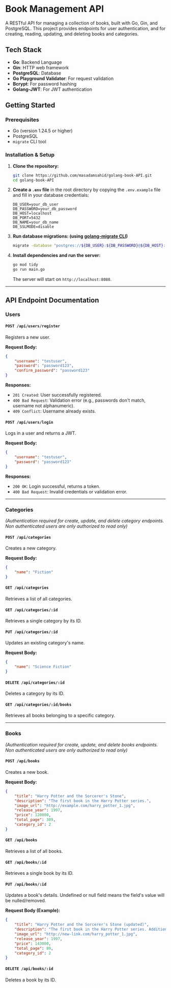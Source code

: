  # Book Management API

A RESTful API for managing a collection of books, built with Go, Gin, and PostgreSQL. This project provides endpoints for user authentication, and for creating, reading, updating, and deleting books and categories.

## Tech Stack

- **Go**: Backend Language
- **Gin**: HTTP web framework
- **PostgreSQL**: Database
- **Go Playground Validator**: For request validation
- **Bcrypt**: For password hashing
- **Golang-JWT**: For JWT authentication

## Getting Started

### Prerequisites

- Go (version 1.24.5 or higher)
- PostgreSQL
- `migrate` CLI tool

### Installation & Setup

1.  **Clone the repository:**
    ```sh
    git clone https://github.com/masadamsahid/golang-book-API.git
    cd golang-book-API
    ```

2.  **Create a `.env` file** in the root directory by copying the `.env.example` file and fill in your database credentials:
    ```
    DB_USER=your_db_user
    DB_PASSWORD=your_db_password
    DB_HOST=localhost
    DB_PORT=5432
    DB_NAME=your_db_name
    DB_SSLMODE=disable
    ```

3.  **Run database migrations: (using [golang-migrate CLI](https://github.com/golang-migrate/migrate/tree/master/cmd/migrate))**
    ```sh
    migrate -database "postgres://${DB_USER}:${DB_PASSWORD}@${DB_HOST}:${DB_PORT}/${DB_NAME}?sslmode=${DB_SSLMODE}" -path database/migrations up
    ```

4.  **Install dependencies and run the server:**
    ```sh
    go mod tidy
    go run main.go
    ```
    The server will start on `http://localhost:8080`.

---

## API Endpoint Documentation

### Users

#### `POST /api/users/register`

Registers a new user.

**Request Body:**
```json
{
    "username": "testuser",
    "password": "password123",
    "confirm_password": "password123"
}
```

**Responses:**
- `201 Created`: User successfully registered.
- `400 Bad Request`: Validation error (e.g., passwords don't match, username not alphanumeric).
- `409 Conflict`: Username already exists.

#### `POST /api/users/login`

Logs in a user and returns a JWT.

**Request Body:**
```json
{
    "username": "testuser",
    "password": "password123"
}
```

**Responses:**
- `200 OK`: Login successful, returns a token.
- `400 Bad Request`: Invalid credentials or validation error.

---

### Categories

*(Authentication required for create, update, and delete category endpoints. Non authenticated users are only authorized to read only)*

#### `POST /api/categories`

Creates a new category.

**Request Body:**
```json
{
    "name": "Fiction"
}
```

#### `GET /api/categories`

Retrieves a list of all categories.

#### `GET /api/categories/:id`

Retrieves a single category by its ID.

#### `PUT /api/categories/:id`

Updates an existing category's name.

**Request Body:**
```json
{
    "name": "Science Fiction"
}
```

#### `DELETE /api/categories/:id`

Deletes a category by its ID.

#### `GET /api/categories/:id/books`
Retrieves all books belonging to a specific category.

---

### Books

*(Authentication required for create, update, and delete books endpoints. Non authenticated users are only authorized to read only)*

#### `POST /api/books`

Creates a new book.

**Request Body:**
```json
{
    "title": "Harry Potter and the Sorcerer's Stone",
    "description": "The first book in the Harry Potter series.",
    "image_url": "http://example.com/harry_potter_1.jpg",
    "release_year": 1997,
    "price": 120000,
    "total_page": 309,
    "category_id": 2
}
```




#### `GET /api/books`

Retrieves a list of all books.

#### `GET /api/books/:id`

Retrieves a single book by its ID.

#### `PUT /api/books/:id`

Updates a book's details. Undefined or null field means the field's value will be nulled/removed.

**Request Body (Example):**
```json
{
    "title": "Harry Potter and the Sorcerer's Stone (updated)",
    "description": "The first book in the Harry Potter series. Additional desc",
    "image_url": "http://new-link.com/harry_potter_1.jpg",
    "release_year": 1997,
    "price": 143000,
    "total_page": 89,
    "category_id": 2
}
```

#### `DELETE /api/books/:id`

Deletes a book by its ID.

